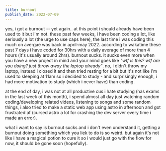 ```yaml
---
title: burnout
publish_date: 2022-07-09
---
```


yes, i got a burnout -- yet again.. at this point i should already have been used to it but i'm not. these past few weeks, i have been coding a lot, like seriously a lot (the urge to use caps here), the last time i was coding this much on avergae was back in april-may 2022. according to wakatime these past 7 days i have coded for 30hrs with a daily average of more than 4 hours (it's usually around 2hrs). burnout sucks. it sucks even more when you have a new project in mind and your mind goes like *"wtf is this? wtf are you doing? just throw away the laptop already"*. no, i didn't throw my laptop, instead i closed it and then tried resting for a bit but it's not like i'm used to sleeping at 11am so i decided to study - and surprisingly enough, i had more motivation to study (which i never have) than coding. 

at the end of day, i was not at all productive cus i hate studying (has exams in the last week of this month), i spend almost all day just watching random coding/developing related videos, listening to songs and some random things, i also tried to make a static web app using astro in afternoon and got frustrated af (cursed astro a lot for crashing the dev server every time i made an error). 

what i want to say is burnout sucks and i don't even understand it, getting a burnout doing something which you liek to do is so weird. but again it's not like i have a magical potion to cure it so i would just go with the flow for now, it should be gone soon (hopefully).
